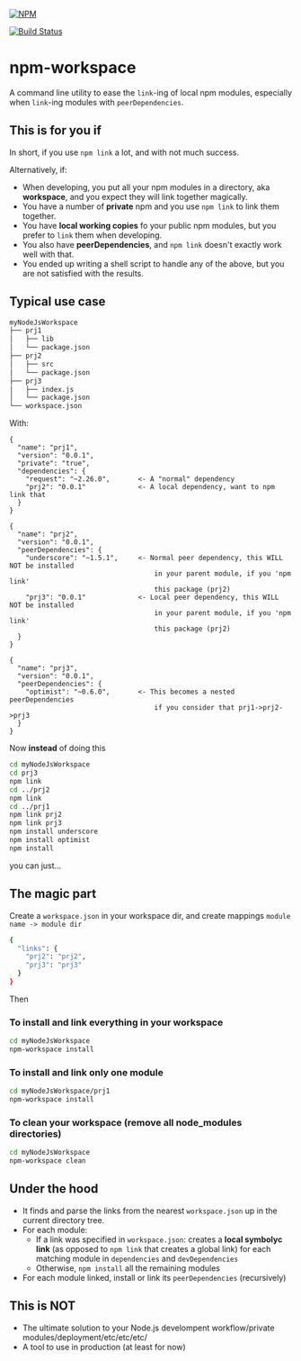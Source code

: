 [![NPM](https://nodei.co/npm/npm-workspace.png?downloads=true)](https://nodei.co/npm/npm-workspace/)

[![Build Status](https://travis-ci.org/mariocasciaro/npm-workspace.png)](https://travis-ci.org/mariocasciaro/npm-workspace)

# npm-workspace

A command line utility to ease the `link`-ing of local npm modules,
especially when `link`-ing modules with `peerDependencies`.


## This is for you if

In short, if you use `npm link` a lot, and with not much success.

Alternatively, if:

- When developing, you put all your npm modules in a directory, aka **workspace**, and you expect they will link together magically.
- You have a number of **private** npm and you use `npm link` to link them together.
- You have **local working copies** fo your public npm modules, but you prefer to `link` them when developing.
- You also have **peerDependencies**, and `npm link` doesn't exactly work well with that.
- You ended up writing a shell script to handle any of the above, but you are not satisfied with the results.

## Typical use case

```sh
myNodeJsWorkspace
├── prj1
│   ├── lib
│   └── package.json
├── prj2
│   ├── src
│   └── package.json
├── prj3
│   ├── index.js
│   └── package.json
└── workspace.json
```

With:
```
{
  "name": "prj1",
  "version": "0.0.1",
  "private": "true",
  "dependencies": {
    "request": "~2.26.0",       <- A "normal" dependency
    "prj2": "0.0.1"             <- A local dependency, want to npm link that
  }
}
```

```
{
  "name": "prj2",
  "version": "0.0.1",
  "peerDependencies": {
    "underscore": "~1.5.1",     <- Normal peer dependency, this WILL NOT be installed
                                    in your parent module, if you 'npm link' 
                                    this package (prj2)
    "prj3": "0.0.1"             <- Local peer dependency, this WILL NOT be installed
                                    in your parent module, if you 'npm link' 
                                    this package (prj2)
  }
}
```

```
{
  "name": "prj3",
  "version": "0.0.1",
  "peerDependencies": {
    "optimist": "~0.6.0",       <- This becomes a nested peerDependencies
                                    if you consider that prj1->prj2->prj3
  }
}
```

Now **instead** of doing this

```sh
cd myNodeJsWorkspace
cd prj3
npm link
cd ../prj2
npm link
cd ../prj1
npm link prj2
npm link prj3
npm install underscore
npm install optimist
npm install
```

you can just...

## The magic part

Create a `workspace.json` in your workspace dir, and create mappings `module name -> module dir`
```sh
{
  "links": {
    "prj2": "prj2",
    "prj3": "prj3"
  }
}
```

Then

### To install and link everything in your workspace
```sh
cd myNodeJsWorkspace
npm-workspace install
```

### To install and link only one module
```sh
cd myNodeJsWorkspace/prj1
npm-workspace install
```

### To clean your workspace (remove all node_modules directories)
```sh
cd myNodeJsWorkspace
npm-workspace clean
```

## Under the hood

- It finds and parse the links from the nearest `workspace.json` up in the current directory tree.
- For each module:
    - If a link was specified in `workspace.json`: creates a **local symbolyc link** (as opposed to `npm link` that creates a global link) for each matching module in `dependencies` and  `devDependencies`
    - Otherwise, `npm install` all the remaining modules
- For each module linked, install or link its `peerDependencies` (recursively)

## This is NOT

- The ultimate solution to your Node.js develompent workflow/private modules/deployment/etc/etc/etc/
- A tool to use in production (at least for now)

